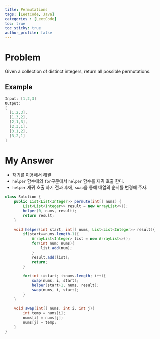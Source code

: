 ```yaml
---
title: Permutations
tags: [LeetCode, Java]
categories : [LeetCode]
toc: true
toc_sticky: true
author_profile: false
---
```


# Problem

Given a collection of distinct integers, return all possible permutations.

## Example

```swift
Input: [1,2,3]
Output:
[
  [1,2,3],
  [1,3,2],
  [2,1,3],
  [2,3,1],
  [3,1,2],
  [3,2,1]
]
```

# My Answer

* 재귀를 이용해서 해결
* `helper` 함수에의 `for`구문에서 `helper` 함수를 재귀 호출 한다.
* `helper` 재귀 호출 하기 전과 후에, `swap`을 통해 배열의 순서를 변경해 주자.
  
```java
class Solution {
    public List<List<Integer>> permute(int[] nums) {
        List<List<Integer>> result = new ArrayList<>();
        helper(0, nums, result);
        return result;
    }
 
    void helper(int start, int[] nums, List<List<Integer>> result){
        if(start==nums.length-1){
            ArrayList<Integer> list = new ArrayList<>();
            for(int num: nums){
                list.add(num);
            }
            result.add(list);
            return;
        }
 
        for(int i=start; i<nums.length; i++){
            swap(nums, i, start);
            helper(start+1, nums, result);
            swap(nums, i, start);
        }
    }
 
    void swap(int[] nums, int i, int j){
        int temp = nums[i];
        nums[i] = nums[j];
        nums[j] = temp;
    }
}
```

